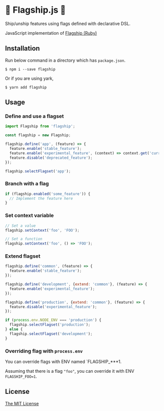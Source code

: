 # :triangular_flag_on_post: Flagship.js :speedboat:

Ship/unship features using flags defined with declarative DSL.

JavaScript implementation of [Flagship (Ruby)](https://github.com/yuya-takeyama/flagship)

## Installation

Run below command in a directory which has `package.json`.

```
$ npm i --save flagship
```

Or if you are using yark,

```
$ yarn add flagship
```

## Usage

### Define and use a flagset

```js
import Flagship from 'flagship';

const flagship = new Flagship;

flagship.define('app', (feature) => {
  feature.enable('stable_feature');
  feature.enable('experimental_feature', (context) => context.get('current_user').isStaff());
  feature.disable('deprecated_feature');
});

flagship.selectFlagset('app');
```

### Branch with a flag

```js
if (flagship.enabled('some_feature')) {
  // Implement the feature here
}
```

### Set context variable

```js
// Set a value
flagship.setContext('foo', 'FOO');

// Set a function
flagship.setContext('foo', () => 'FOO');
```

### Extend flagset

```js
flagship.define('common', (feature) => {
  feature.enable('stable_feature');
});

flagship.define('development', {extend: 'common'}, (feature) => {
  feature.enable('experimental_feature');
});

flagship.define('production', {extend: 'common'}, (feature) => {
  feature.disable('experimental_feature');
});

if (process.env.NODE_ENV === 'production') {
  flagship.selectFlagset('production');
} else {
  flagship.selectFlagset('development');
}
```

### Overriding flag with `process.env`

You can override flags with ENV named `FLAGSHIP_***1.

Assuming that there is a flag `"foo"`, you can override it with ENV `FLAGSHIP_FOO=1`.

## License

[The MIT License](http://opensource.org/licenses/MIT)
